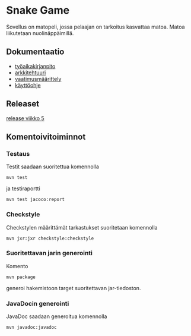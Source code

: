 # Snake Game

Sovellus on matopeli, jossa pelaajan on tarkoitus kasvattaa matoa. Matoa liikutetaan nuolinäppäimillä.
## Dokumentaatio
* [työaikakirjanpito](https://github.com/sofmakin/ot-harjoitustyo/blob/master/dokumentointi/tyoaikakirjanpito.md)
* [arkkitehtuuri](https://github.com/sofmakin/ot-harjoitustyo/blob/master/dokumentointi/arkkitehtuuri.md)
* [vaatimusmäärittely](https://github.com/sofmakin/ot-harjoitustyo/blob/master/dokumentointi/alustavaMaarittelydokumentti.md)
* [käyttöohje](https://github.com/sofmakin/ot-harjoitustyo/blob/master/dokumentointi/kayttoohje.md)
## Releaset
[release viikko 5](https://github.com/sofmakin/ot-harjoitustyo/releases/tag/viikko5)
## Komentoivitoiminnot
### Testaus
Testit saadaan suoritettua komennolla
``` 
mvn test
```
ja testiraportti
```
mvn test jacoco:report
```
### Checkstyle

Checkstylen määrittämät tarkastukset suoritetaan komennolla
```
mvn jxr:jxr checkstyle:checkstyle
```
### Suoritettavan jarin generointi
Komento
```
mvn package
```
generoi hakemistoon target suoritettavan jar-tiedoston.
### JavaDocin generointi
JavaDoc saadaan generoitua komennolla 
```
mvn javadoc:javadoc
```
